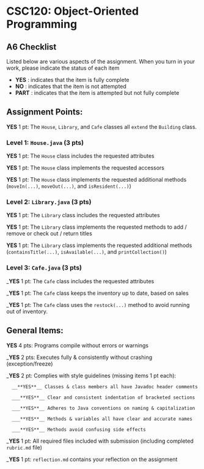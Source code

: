 # CSC120: Object-Oriented Programming
## A6 Checklist

Listed below are various aspects of the assignment.  When you turn in your work, please indicate the status of each item

- **YES** : indicates that the item is fully complete
- **NO** : indicates that the item is not attempted
- **PART** : indicates that the item is attempted but not fully complete


## Assignment Points:

__**YES**__ 1 pt: The `House`, `Library`, and `Cafe` classes all `extend` the `Building` class.

### Level 1: `House.java` (3 pts)

__**YES**__ 1 pt: The `House` class includes the requested attributes

__**YES**__ 1 pt: The `House` class implements the requested accessors

__**YES**__ 1 pt: The `House` class implements the requested additional methods (`moveIn(...)`, `moveOut(...)`, and `isResident(...)`)

### Level 2: `Library.java` (3 pts)

__**YES**__ 1 pt: The `Library` class includes the requested attributes

__**YES**__ 1 pt: The `Library` class implements the requested methods to add / remove or check out / return titles

__**YES**__ 1 pt: The `Library` class implements the requested additional methods (`containsTitle(...)`, `isAvailable(...)`, and `printCollection()`)

### Level 3: `Cafe.java` (3 pts)

___**YES**__ 1 pt: The `Cafe` class includes the requested attributes

___**YES**__ 1 pt: The `Cafe` class keeps the inventory up to date, based on sales

___**YES**__ 1 pt: The `Cafe` class uses the `restock(...)` method to avoid running out of inventory.



## General Items:

__**YES**__ 4 pts: Programs compile without errors or warnings

___**YES**__ 2 pts: Executes fully & consistently without crashing (exception/freeze)

___**YES**__ 2 pt: Complies with style guidelines (missing items 1 pt each):

      __**YES**__ Classes & class members all have Javadoc header comments

      ___**YES**__ Clear and consistent indentation of bracketed sections

      ___**YES**__ Adheres to Java conventions on naming & capitalization

      ___**YES**__ Methods & variables all have clear and accurate names

      ___**YES**__ Methods avoid confusing side effects

___**YES**__ 1 pt: All required files included with submission (including completed `rubric.md` file)

___**YES**__ 1 pt: `reflection.md` contains your reflection on the assignment
